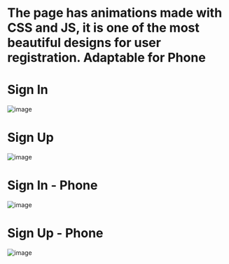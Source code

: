 # The page has animations made with CSS and JS, it is one of the most beautiful designs for user registration. Adaptable for Phone
# Sign In
![image](https://user-images.githubusercontent.com/85316618/210283508-1fc7ce3a-b324-445a-b5bd-073dc6519c19.png)
# Sign Up
![image](https://user-images.githubusercontent.com/85316618/210283532-3b478296-1897-45af-aaec-64b8f0a9ad64.png)
# Sign In - Phone
![image](https://user-images.githubusercontent.com/85316618/210283575-c02d6beb-0570-473c-a78b-6813fb07f139.png)
# Sign Up - Phone
![image](https://user-images.githubusercontent.com/85316618/210283601-6f08deff-fab7-44fe-9fff-ce0d2249bd2f.png)


